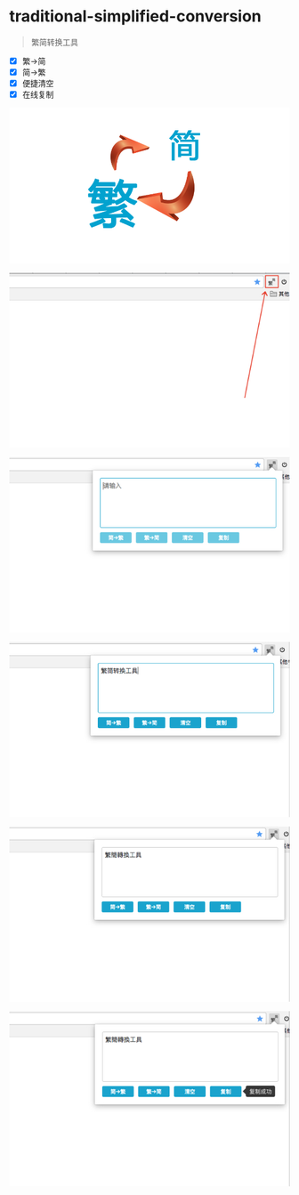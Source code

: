 # traditional-simplified-conversion

> 繁简转换工具

* [x] 繁->简
* [x] 简->繁
* [x] 便捷清空
* [x] 在线复制

![icon](https://github.com/ReAlign/traditional-simplified-conversion/blob/master/source/zhuan.png)

![1](https://github.com/ReAlign/traditional-simplified-conversion/blob/master/source/1.jpg)

![2](https://github.com/ReAlign/traditional-simplified-conversion/blob/master/source/2.jpg)

![3](https://github.com/ReAlign/traditional-simplified-conversion/blob/master/source/3.jpg)

![4](https://github.com/ReAlign/traditional-simplified-conversion/blob/master/source/4.jpg)

![5](https://github.com/ReAlign/traditional-simplified-conversion/blob/master/source/5.jpg)
